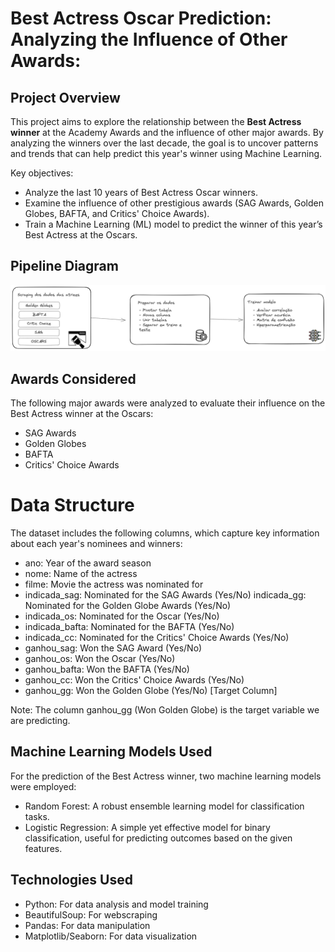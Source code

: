 # Best Actress Oscar Prediction: Analyzing the Influence of Other Awards:

## Project Overview

This project aims to explore the relationship between the **Best Actress winner** at the Academy Awards and the influence of other major awards. By analyzing the winners over the last decade, the goal is to uncover patterns and trends that can help predict this year's winner using Machine Learning.

Key objectives:

 - Analyze the last 10 years of Best Actress Oscar winners.
- Examine the influence of other prestigious awards (SAG Awards, Golden Globes, BAFTA, and Critics' Choice Awards).
- Train a Machine Learning (ML) model to predict the winner of this year’s Best Actress at the Oscars.

## Pipeline Diagram

![alt text](image.png)
## Awards Considered

The following major awards were analyzed to evaluate their influence on the Best Actress winner at the Oscars:

- SAG Awards 
- Golden Globes
- BAFTA
- Critics' Choice Awards

# Data Structure

The dataset includes the following columns, which capture key information about each year's nominees and winners:

- ano: Year of the award season
- nome: Name of the actress
- filme: Movie the actress was nominated for
- indicada_sag: Nominated for the SAG Awards (Yes/No)
indicada_gg: Nominated for the Golden Globe Awards (Yes/No)
- indicada_os: Nominated for the Oscar (Yes/No)
- indicada_bafta: Nominated for the BAFTA (Yes/No)
- indicada_cc: Nominated for the Critics' Choice Awards (Yes/No)
- ganhou_sag: Won the SAG Award (Yes/No)
- ganhou_os: Won the Oscar (Yes/No)
- ganhou_bafta: Won the BAFTA (Yes/No)
- ganhou_cc: Won the Critics' Choice Awards (Yes/No)
- ganhou_gg: Won the Golden Globe (Yes/No) [Target Column]

Note: The column ganhou_gg (Won Golden Globe) is the target variable we are predicting.


## Machine Learning Models Used

For the prediction of the Best Actress winner, two machine learning models were employed:

- Random Forest: A robust ensemble learning model for classification tasks.
- Logistic Regression: A simple yet effective model for binary classification, useful for predicting outcomes based on the given features.

## Technologies Used

- Python: For data analysis and model training
- BeautifulSoup: For webscraping
- Pandas: For data manipulation
- Matplotlib/Seaborn: For data visualization
